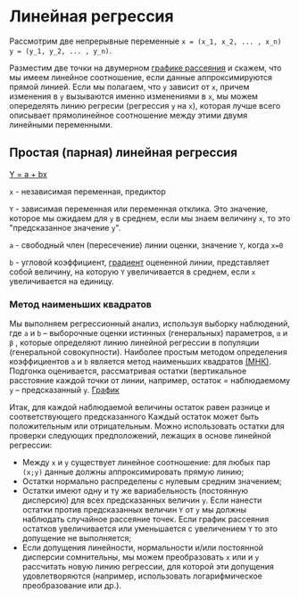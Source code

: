 # Линейная регрессия

Рассмотрим две непрерывные переменные ``` x = (x_1, x_2, ... , x_n)  y = (y_1, y_2, ... , y_n) ```.

Разместим две точки на двумерном [графике рассеяния](https://ru.wikipedia.org/wiki/%D0%94%D0%B8%D0%B0%D0%B3%D1%80%D0%B0%D0%BC%D0%BC%D0%B0_%D1%80%D0%B0%D1%81%D1%81%D0%B5%D1%8F%D0%BD%D0%B8%D1%8F)
 и скажем, что мы имеем линейное соотношение, если данные аппроксимируются прямой линией. Если мы полагаем, что ```y``` зависит от ```x```, причем изменения в ```y``` вызываются именно изменениями в ```x```, мы можем опеределять линию регресии (регрессия ```y``` на ```x```), которая лучше всего описывает прямолинейное соотношение между этими двумя линейными переменными. 
 
 ## Простая (парная) линейная регрессия
 
 [Y = a + bx](http://statistica.ru/upload/medialibrary/teoria-lineinoi-regressii/ris1.PNG)
 
 
 ```x``` - независимая переменная, предиктор
 
 
 ```Y``` - зависимая переменная или переменная отклика. Это значение, которое мы ожидаем для ```y``` в среднем, если мы знаем величину ```x```, то это "предсказанное значение ```y```".
 
 
 ```a``` - свободный член (пересечение) линии оценки, значение ```Y```, когда ```x=0```
 
 
 ```b``` - угловой коэффициент, [градиент](http://matica.org.ua/metodichki-i-knigi-po-matematike/metody-optimizatcii-nekrasova-m-g/5-6-proizvodnaia-po-napravleniiu-gradient-linii-urovnia-funktcii) оцененной линии, представляет собой величину, на которую ```Y``` увеличивается в среднем, если ```x``` увеличивается на единицу.
 
 
 ### Метод наименьших квадратов 

Мы выполняем регрессионный анализ, используя выборку наблюдений, где ```a``` и ```b``` – выборочные оценки истинных (генеральных) параметров, ```α``` и ```β``` , которые определяют линию линейной регрессии в популяции (генеральной совокупности).
Наиболее простым методом определения коэффициентов ```a``` и ```b``` является метод наименьших квадратов [(МНК)](https://ru.wikipedia.org/wiki/%D0%9C%D0%B5%D1%82%D0%BE%D0%B4_%D0%BD%D0%B0%D0%B8%D0%BC%D0%B5%D0%BD%D1%8C%D1%88%D0%B8%D1%85_%D0%BA%D0%B2%D0%B0%D0%B4%D1%80%D0%B0%D1%82%D0%BE%D0%B2).
Подгонка оценивается, рассматривая остатки (вертикальное расстояние каждой точки от линии, например, остаток = наблюдаемому ```y``` – предсказанный ```y```. [График](http://statistica.ru/upload/medialibrary/teoria-lineinoi-regressii/ris2.PNG)


Итак, для каждой наблюдаемой величины  остаток равен разнице  и соответствующего предсказанного  Каждый остаток может быть положительным или отрицательным.
Можно использовать остатки для проверки следующих предположений, лежащих в основе линейной регрессии:

- Между ```x``` и ```y``` существует линейное соотношение: для любых пар ```(x;y)``` данные должны аппроксимировать прямую линию; 
- Остатки нормально распределены с нулевым средним значением;
- Остатки имеют одну и ту же вариабельность (постоянную дисперсию) для всех предсказанных величин ```y```. Если нанести остатки против предсказанных величин ```Y``` от ```y``` мы должны наблюдать случайное рассеяние точек. Если график рассеяния остатков увеличивается или уменьшается с увеличением ```Y``` то это допущение не выполняется;
- Если допущения линейности, нормальности и/или постоянной дисперсии сомнительны, мы можем преобразовать ```x``` или  и ```y``` рассчитать новую линию регрессии, для которой эти допущения удовлетворяются (например, использовать логарифмическое преобразование или др.).
